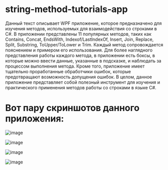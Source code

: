 # string-method-tutorials-app

Данный текст описывает WPF приложение, которое предназначено для изучения методов, используемых для взаимодействия со строками в C#. В приложении представлены 11 популярных методов, таких как Contains, Concat, EndsWith, Indexof/LastIndexOf, Insert, Join, Replace, Split, Substring, ToUpper/ToLower и Trim. Каждый метод сопровождается пояснением и примером его использования. Для более наглядного представления работы каждого метода, в приложении есть боксы, в которые можно ввести данные, указанные в подсказке, и наблюдать за процессом выполнения метода. Кроме того, приложение имеет тщательно проработанные обработчики ошибок, которые предотвращают возможность допущения ошибок. В целом, данное приложение представляет собой полезный инструмент для изучения и практического применения методов работы со строками в языке C#.

# Вот пару скриншотов данного приложения:
![image](https://user-images.githubusercontent.com/108822198/224828572-ffae4698-6a01-43e2-a232-e40ff641b8d9.png)

![image](https://user-images.githubusercontent.com/108822198/224828704-33ccc8c9-5ac8-4db4-acf1-62908b076080.png)

![image](https://user-images.githubusercontent.com/108822198/224828818-7bb6420f-0791-4177-b55e-a6c099e0ad0a.png)

![image](https://user-images.githubusercontent.com/108822198/224828958-01cda1a4-4d27-496a-8e0d-0a0ac7c20652.png)
